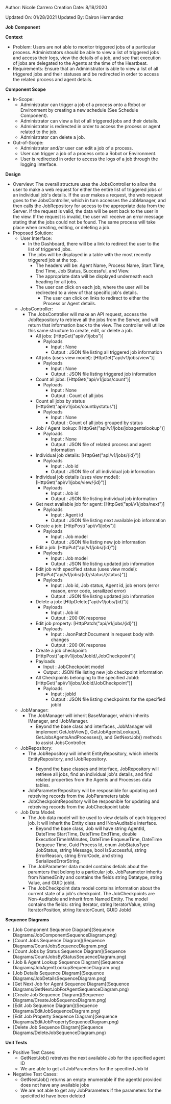 Author: Nicole Carrero
Creation Date: 8/18/2020

Updated On: 01/28/2021
Updated By: Dairon Hernandez

**Job Component**

**Context**

- Problem: Users are not able to monitor triggered jobs of a particular process.  Administrators should be able to view a list of triggered jobs and access their logs, view the details of a job, and see that execution of jobs are delegated to the Agents at the time of the Heartbeat.
- Requirements: Ensure that an Administrator is able to view a list of all triggered jobs and their statuses and be redirected in order to access the related process and agent details.

**Component Scope**

- In-Scope:
  - Administrator can trigger a job of a process onto a Robot or Environment by creating a new schedule (See Schedule Component).
  - Administrator can view a list of all triggered jobs and their details.
  - Administrator is redirected in order to access the process or agent related to the job.
  - Administrator can delete a job.
- Out-of-Scope:
  - Administrator and/or user can edit a job of a process.
  - User can trigger a job of a process onto a Robot or Environment.
  - User is redirected in order to access the logs of a job through the logging interface.

**Design**

- Overview: The overall structure uses the JobsController to allow the user to make a web request for either the entire list of triggered jobs or an individual job's details.  If the user makes a request, the web request goes to the JobsController, which in turn accesses the JobManager, and then calls the JobRepository for access to the appropriate data from the Server.  If the request is valid, the data will be sent back to the user in the view.  If the request is invalid, the user will receive an error message stating that the jobs could not be found.  The same process will take place when creating, editing, or deleting a job.
- Proposed Solution:
  - User Interface:
    - In the Dashboard, there will be a link to redirect the user to the list of triggered jobs.
    - The jobs will be displayed in a table with the most recently triggered job at the top.
      - The headers will be: Agent Name, Process Name, Start Time, End Time, Job Status, Successful, and View.
      - The appropriate data will be displayed underneath each heading for all jobs.
      - The user can click on each job, where the user will be redirected to a view of that specific job's details.
        - The user can click on links to redirect to either the Process or Agent details.
  - JobsController:
    - The JobsController will make an API request, access the JobRepository to retrieve all the jobs from the Server, and will return that information back to the view.  The controller will utilize this same structure to create, edit, or delete a job.
      - All jobs: [HttpGet("api/v1/jobs")]
        - Payloads
          - Input : None
          - Output : JSON file listing all triggered job information
      - All jobs (uses view model): [HttpGet("api/v1/jobs/view")]
        - Payloads
          - Input : None
          - Output : JSON file listing triggered job information
      - Count all jobs: [HttpGet("api/v1/jobs/count")]
        - Payloads
          - Input : None
          - Output : Count of all jobs
      - Count all jobs by status [HttpGet("api/v1/jobs/countbystatus")]
        - Payloads
          - Input : None
          - Output : Count of all jobs grouped by status
      - Job / Agent lookup: [HttpGet("api/v1/jobs/jobagentslookup")]
        - Payloads
          - Input : None
          - Output : JSON file of related process and agent information
      - Individual job details: [HttpGet("api/v1/jobs/{id}")]
        - Payloads
          - Input : Job id
          - Output : JSON file of all individual job information
      - Individual job details (uses view model): [HttpGet("api/v1/jobs/view/{id}")]
        - Payloads
          - Input : Job id
          - Output : JSON file listing  individual job information
      - Get next available job for agent: [HttpGet("api/v1/jobs/next")]
        - Payloads
          - Input : Agent id
          - Output : JSON file listing next available job information
      - Create a job: [HttpPost("api/v1/jobs")]
        - Payloads
          - Input : Job model
          - Output : JSON file listing new job information
      - Edit a job: [HttpPut("api/v1/jobs/{id}")]
        - Payloads
          - Input : Job model
          - Output : JSON file listing updated job information
      - Edit job with specified status (uses view model): [HttpPut("api/v1/jobs/{id}/status/{status}")]
        - Payloads
          - Input : Job id, Job status, Agent id, job errors (error reason, error code, serailized error)
          - Output : JSON file listing updated job information
      - Delete a job: [HttpDelete("api/v1/jobs/{id}")]
        - Payloads
          - Input : Job id
          - Output : 200 OK response
      - Edit job property: [HttpPatch("api/v1/jobs/{id}")]
        - Payloads
          - Input : JsonPatchDocument in request body with changes
          - Output : 200 OK response
      - Create a job checkpoint: [HttpPost("api/v1/jobs/JobId/,JobCheckpoint")]
      - Payloads
        - Input : JobCheckpoint model
        - Output : JSON file listing new job checkpoint information
      - All Checkpoints belonging to the specified JobId: [HttpGet("api/v1/jobs/JobId/JobCheckpoint")]
        - Payloads
          - Input : jobId 
          - Output : JSON file listing checkpoints for the specified jobId
  - JobManager:
    - The JobManager will inherit BaseManager, which inherits IManager, and IJobManager.
      - Beyond the base class and interfaces, JobManager will implement GetJobView(), GetJobAgentsLookup(), GetJobsAgentsAndProcesses(), and GetNextJob() methods to assist JobsController.
  - JobRepository:
    - The JobRepository will inherit EntityRepository<Job>, which inherits EntityRepository, and IJobRepository.
      - Beyond the base classes and interface, JobRepository will retrieve all jobs, find an individual job's details, and find related properties from the Agents and Processes data tables.
    - JobParameterRepository will be resposnible for updating and retreiving records from the JobParameters table
    - JobCheckpointRepository will be resposnible for updating and retreiving records from the JobCheckpoint table
  - Job Data Model:
    - The Job data model will be used to view details of each triggered job.  It will inherit the Entity class and INonAuditable interface.
      - Beyond the base class, Job will have string AgentId, DateTime StartTime, DateTime EndTime, double ExecutionTimeInMinutes, DateTime EnqueueTime, DateTime Dequeue Time, Guid Process Id, enum JobStatusType JobStatus, string Message, bool IsSuccessful, string ErrorReason, string ErrorCode, and string SerializedErrorString.
    - The JobParameter data model contains detials about the paramters that belong to a particular job. JobParameter inherits from NamedEnity and contains the fields string Datatype, string Value, and GUID jobId.
    - The JobCheckpoint data model contains information about the current state of a job's checkpoint. The JobCheckpoints are Non-Auditable and inherit from Named Entity. The model contains the fields: string Iterator, string IteratorValue, string IteratorPosition, string IteratorCount, GUID JobId

**Sequence Diagrams**

- [Job Component Sequence Diagram](Sequence Diagrams/JobComponentSequenceDiagram.png)
- [Count Jobs Sequence Diagram](Sequence Diagrams/CountJobsSequenceDiagram.png)
- [Count Jobs by Status Sequence Diagram](Sequence Diagrams/CountJobsByStatusSequenceDiagram.png)
- [Job & Agent Lookup Sequence Diagram](Sequence Diagrams/JobAgentLookupSequenceDiagram.png)
- [Job Details Sequence Diagram](Sequence Diagrams/JobDetailsSequenceDiagram.png)
- [Get Next Job for Agent Sequence Diagram](Sequence Diagrams/GetNextJobForAgentSequenceDiagram.png)
- [Create Job Sequence Diagram](Sequence Diagrams/CreateJobSequenceDiagram.png)
- [Edit Job Sequence Diagram](Sequence Diagrams/EditJobSequenceDiagram.png)
- [Edit Job Property Sequence Diagram](Sequence Diagrams/EditJobPropertySequenceDiagram.png)
- [Delete Job Sequence Diagram](Sequence Diagrams/DeleteJobSequenceDiagram.png)

**Unit Tests**

- Positive Test Cases:
    - GetNextJob() retreives the next available Job for the specified agent ID
    - We are able to get all JobParameters for the specified Job Id
- Negative Test Cases:
    - GetNextJob() returns an empty enumerable if the agentId provided does not have any available jobs
    - We are not able to get any JobParameters if the parameters for the speicifed id have been deleted